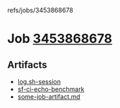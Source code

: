 refs/jobs/3453868678

# Job [3453868678](https://github.com/rokmoln/support-firecloud/runs/3453868678?check_suite_focus=true)

## Artifacts

* [log.sh-session](log.sh-session)
* [sf-ci-echo-benchmark](sf-ci-echo-benchmark)
* [some-job-artifact.md](some-job-artifact.md)

